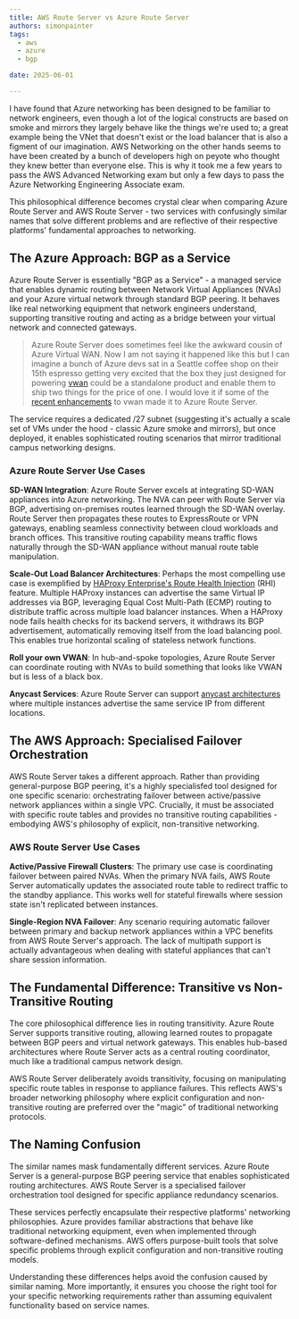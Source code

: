 ```yaml
---
title: AWS Route Server vs Azure Route Server
authors: simonpainter
tags:
  - aws
  - azure
  - bgp

date: 2025-06-01

---
```


I have found that Azure networking has been designed to be familiar to network engineers, even though a lot of the logical constructs are based on smoke and mirrors they largely behave like the things we're used to; a great example being the VNet that doesn't exist or the load balancer that is also a figment of our imagination. AWS Networking on the other hands seems to have been created by a bunch of developers high on peyote who thought they knew better than everyone else. This is why it took me a few years to pass the AWS Advanced Networking exam but only a few days to pass the Azure Networking Engineering Associate exam.

This philosophical difference becomes crystal clear when comparing Azure Route Server and AWS Route Server - two services with confusingly similar names that solve different problems and are reflective of their respective platforms' fundamental approaches to networking.

## The Azure Approach: BGP as a Service

Azure Route Server is essentially "BGP as a Service" - a managed service that enables dynamic routing between Network Virtual Appliances (NVAs) and your Azure virtual network through standard BGP peering. It behaves like real networking equipment that network engineers understand, supporting transitive routing and acting as a bridge between your virtual network and connected gateways.

> Azure Route Server does sometimes feel like the awkward cousin of Azure Virtual WAN. Now
> I am not saying it happened like this but I can imagine a bunch of Azure devs sat in a
> Seattle coffee shop on their 15th espresso getting very excited that the box they just
> designed for powering [vwan](vwan-hype.md) could be a standalone product and enable them
> to ship two things for the price of one. I would love it if some of the [recent enhancements](https://learn.microsoft.com/en-us/azure/virtual-wan/route-maps-about)
> to vwan made it to Azure Route Server.

The service requires a dedicated /27 subnet (suggesting it's actually a scale set of VMs under the hood - classic Azure smoke and mirrors), but once deployed, it enables sophisticated routing scenarios that mirror traditional campus networking designs.

### Azure Route Server Use Cases

**SD-WAN Integration**: Azure Route Server excels at integrating SD-WAN appliances into Azure networking. The NVA can peer with Route Server via BGP, advertising on-premises routes learned through the SD-WAN overlay. Route Server then propagates these routes to ExpressRoute or VPN gateways, enabling seamless connectivity between cloud workloads and branch offices. This transitive routing capability means traffic flows naturally through the SD-WAN appliance without manual route table manipulation.

**Scale-Out Load Balancer Architectures**: Perhaps the most compelling use case is exemplified by [HAProxy Enterprise's Route Health Injection](https://www.haproxy.com/documentation/haproxy-enterprise/enterprise-modules/route-health-injection/) (RHI) feature. Multiple HAProxy instances can advertise the same Virtual IP addresses via BGP, leveraging Equal Cost Multi-Path (ECMP) routing to distribute traffic across multiple load balancer instances. When a HAProxy node fails health checks for its backend servers, it withdraws its BGP advertisement, automatically removing itself from the load balancing pool. This enables true horizontal scaling of stateless network functions.

**Roll your own VWAN**: In hub-and-spoke topologies, Azure Route Server can coordinate routing with NVAs to build something that looks like VWAN but is less of a black box.

**Anycast Services**: Azure Route Server can support [anycast architectures](anycast-route-server.md) where multiple instances advertise the same service IP from different locations.

## The AWS Approach: Specialised Failover Orchestration

AWS Route Server takes a different approach. Rather than providing general-purpose BGP peering, it's a highly specialisfed tool designed for one specific scenario: orchestrating failover between active/passive network appliances within a single VPC. Crucially, it must be associated with specific route tables and provides no transitive routing capabilities - embodying AWS's philosophy of explicit, non-transitive networking.

### AWS Route Server Use Cases

**Active/Passive Firewall Clusters**: The primary use case is coordinating failover between paired NVAs. When the primary NVA fails, AWS Route Server automatically updates the associated route table to redirect traffic to the standby appliance. This works well for stateful firewalls where session state isn't replicated between instances.

**Single-Region NVA Failover**: Any scenario requiring automatic failover between primary and backup network appliances within a VPC benefits from AWS Route Server's approach. The lack of multipath support is actually advantageous when dealing with stateful appliances that can't share session information.

## The Fundamental Difference: Transitive vs Non-Transitive Routing

The core philosophical difference lies in routing transitivity. Azure Route Server supports transitive routing, allowing learned routes to propagate between BGP peers and virtual network gateways. This enables hub-based architectures where Route Server acts as a central routing coordinator, much like a traditional campus network design.

AWS Route Server deliberately avoids transitivity, focusing on manipulating specific route tables in response to appliance failures. This reflects AWS's broader networking philosophy where explicit configuration and non-transitive routing are preferred over the "magic" of traditional networking protocols.

## The Naming Confusion

The similar names mask fundamentally different services. Azure Route Server is a general-purpose BGP peering service that enables sophisticated routing architectures. AWS Route Server is a specialised failover orchestration tool designed for specific appliance redundancy scenarios.

These services perfectly encapsulate their respective platforms' networking philosophies. Azure provides familiar abstractions that behave like traditional networking equipment, even when implemented through software-defined mechanisms. AWS offers purpose-built tools that solve specific problems through explicit configuration and non-transitive routing models.

Understanding these  differences helps avoid the confusion caused by similar naming. More importantly, it ensures you choose the right tool for your specific networking requirements rather than assuming equivalent functionality based on service names.
